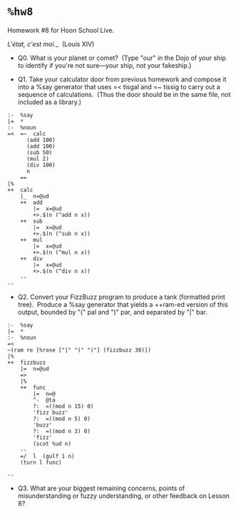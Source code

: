 # `%hw8`

Homework #8 for Hoon School Live.  
  
_L'état, c'est moi.__  (Louis XIV)  

- Q0. What is your planet or comet?  (Type "our" in the Dojo of your ship to identify if you're not sure—your ship, not your fakeship.)

- Q1. Take your calculator door from previous homework and compose it into a %say generator that uses =< tisgal and =~ tissig to carry out a sequence of calculations.  (Thus the door should be in the same file, not included as a library.)  
```
:-  %say
|=  *
:-  %noun
=<  =~  calc
      (add 100)
      (add 100)
      (sub 50)
      (mul 2)
      (div 100)
      n
    ==
|%
++  calc
    |_  n=@ud
    ++  add
        |=  x=@ud
        +>.$(n (^add n x))
    ++  sub
        |=  x=@ud
        +>.$(n (^sub n x))
    ++  mul
        |=  x=@ud
        +>.$(n (^mul n x))
    ++  div
        |=  x=@ud
        +>.$(n (^div n x))
    --
--
```

- Q2. Convert your FizzBuzz program to produce a tank (formatted print tree).  Produce a %say generator that yields a ++ram-ed version of this output, bounded by "(" pal and ")" par, and separated by "|" bar.  
```
:-  %say
|=  *
:-  %noun
=<  
~(ram re [%rose ["|" "(" ")"] (fizzbuzz 30)])
|%
++  fizzbuzz
    |=  n=@ud
    =>
    |%
    ++  func
        |=  n=@
        ^-  @ta
        ?:  =((mod n 15) 0)
        'fizz buzz'
        ?:  =((mod n 5) 0)
        'buzz'
        ?:  =((mod n 3) 0)
        'fizz'
        (scot %ud n)
    --
    =/  l  (gulf 1 n)
    (turn l func)

--
```

- Q3. What are your biggest remaining concerns, points of misunderstanding or fuzzy understanding, or other feedback on Lesson 8?